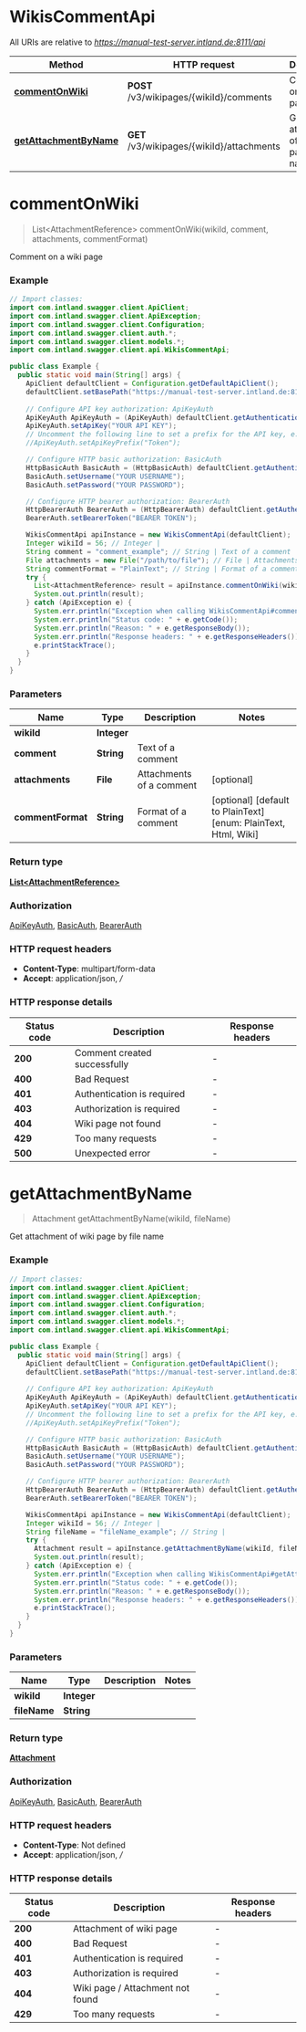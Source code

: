 # WikisCommentApi

All URIs are relative to *https://manual-test-server.intland.de:8111/api*

| Method | HTTP request | Description |
|------------- | ------------- | -------------|
| [**commentOnWiki**](WikisCommentApi.md#commentOnWiki) | **POST** /v3/wikipages/{wikiId}/comments | Comment on a wiki page |
| [**getAttachmentByName**](WikisCommentApi.md#getAttachmentByName) | **GET** /v3/wikipages/{wikiId}/attachments | Get attachment of wiki page by file name |


<a name="commentOnWiki"></a>
# **commentOnWiki**
> List&lt;AttachmentReference&gt; commentOnWiki(wikiId, comment, attachments, commentFormat)

Comment on a wiki page

### Example
```java
// Import classes:
import com.intland.swagger.client.ApiClient;
import com.intland.swagger.client.ApiException;
import com.intland.swagger.client.Configuration;
import com.intland.swagger.client.auth.*;
import com.intland.swagger.client.models.*;
import com.intland.swagger.client.api.WikisCommentApi;

public class Example {
  public static void main(String[] args) {
    ApiClient defaultClient = Configuration.getDefaultApiClient();
    defaultClient.setBasePath("https://manual-test-server.intland.de:8111/api");
    
    // Configure API key authorization: ApiKeyAuth
    ApiKeyAuth ApiKeyAuth = (ApiKeyAuth) defaultClient.getAuthentication("ApiKeyAuth");
    ApiKeyAuth.setApiKey("YOUR API KEY");
    // Uncomment the following line to set a prefix for the API key, e.g. "Token" (defaults to null)
    //ApiKeyAuth.setApiKeyPrefix("Token");

    // Configure HTTP basic authorization: BasicAuth
    HttpBasicAuth BasicAuth = (HttpBasicAuth) defaultClient.getAuthentication("BasicAuth");
    BasicAuth.setUsername("YOUR USERNAME");
    BasicAuth.setPassword("YOUR PASSWORD");

    // Configure HTTP bearer authorization: BearerAuth
    HttpBearerAuth BearerAuth = (HttpBearerAuth) defaultClient.getAuthentication("BearerAuth");
    BearerAuth.setBearerToken("BEARER TOKEN");

    WikisCommentApi apiInstance = new WikisCommentApi(defaultClient);
    Integer wikiId = 56; // Integer | 
    String comment = "comment_example"; // String | Text of a comment
    File attachments = new File("/path/to/file"); // File | Attachments of a comment
    String commentFormat = "PlainText"; // String | Format of a comment
    try {
      List<AttachmentReference> result = apiInstance.commentOnWiki(wikiId, comment, attachments, commentFormat);
      System.out.println(result);
    } catch (ApiException e) {
      System.err.println("Exception when calling WikisCommentApi#commentOnWiki");
      System.err.println("Status code: " + e.getCode());
      System.err.println("Reason: " + e.getResponseBody());
      System.err.println("Response headers: " + e.getResponseHeaders());
      e.printStackTrace();
    }
  }
}
```

### Parameters

| Name | Type | Description  | Notes |
|------------- | ------------- | ------------- | -------------|
| **wikiId** | **Integer**|  | |
| **comment** | **String**| Text of a comment | |
| **attachments** | **File**| Attachments of a comment | [optional] |
| **commentFormat** | **String**| Format of a comment | [optional] [default to PlainText] [enum: PlainText, Html, Wiki] |

### Return type

[**List&lt;AttachmentReference&gt;**](AttachmentReference.md)

### Authorization

[ApiKeyAuth](../README.md#ApiKeyAuth), [BasicAuth](../README.md#BasicAuth), [BearerAuth](../README.md#BearerAuth)

### HTTP request headers

 - **Content-Type**: multipart/form-data
 - **Accept**: application/json, */*

### HTTP response details
| Status code | Description | Response headers |
|-------------|-------------|------------------|
| **200** | Comment created successfully |  -  |
| **400** | Bad Request |  -  |
| **401** | Authentication is required |  -  |
| **403** | Authorization is required |  -  |
| **404** | Wiki page not found |  -  |
| **429** | Too many requests |  -  |
| **500** | Unexpected error |  -  |

<a name="getAttachmentByName"></a>
# **getAttachmentByName**
> Attachment getAttachmentByName(wikiId, fileName)

Get attachment of wiki page by file name

### Example
```java
// Import classes:
import com.intland.swagger.client.ApiClient;
import com.intland.swagger.client.ApiException;
import com.intland.swagger.client.Configuration;
import com.intland.swagger.client.auth.*;
import com.intland.swagger.client.models.*;
import com.intland.swagger.client.api.WikisCommentApi;

public class Example {
  public static void main(String[] args) {
    ApiClient defaultClient = Configuration.getDefaultApiClient();
    defaultClient.setBasePath("https://manual-test-server.intland.de:8111/api");
    
    // Configure API key authorization: ApiKeyAuth
    ApiKeyAuth ApiKeyAuth = (ApiKeyAuth) defaultClient.getAuthentication("ApiKeyAuth");
    ApiKeyAuth.setApiKey("YOUR API KEY");
    // Uncomment the following line to set a prefix for the API key, e.g. "Token" (defaults to null)
    //ApiKeyAuth.setApiKeyPrefix("Token");

    // Configure HTTP basic authorization: BasicAuth
    HttpBasicAuth BasicAuth = (HttpBasicAuth) defaultClient.getAuthentication("BasicAuth");
    BasicAuth.setUsername("YOUR USERNAME");
    BasicAuth.setPassword("YOUR PASSWORD");

    // Configure HTTP bearer authorization: BearerAuth
    HttpBearerAuth BearerAuth = (HttpBearerAuth) defaultClient.getAuthentication("BearerAuth");
    BearerAuth.setBearerToken("BEARER TOKEN");

    WikisCommentApi apiInstance = new WikisCommentApi(defaultClient);
    Integer wikiId = 56; // Integer | 
    String fileName = "fileName_example"; // String | 
    try {
      Attachment result = apiInstance.getAttachmentByName(wikiId, fileName);
      System.out.println(result);
    } catch (ApiException e) {
      System.err.println("Exception when calling WikisCommentApi#getAttachmentByName");
      System.err.println("Status code: " + e.getCode());
      System.err.println("Reason: " + e.getResponseBody());
      System.err.println("Response headers: " + e.getResponseHeaders());
      e.printStackTrace();
    }
  }
}
```

### Parameters

| Name | Type | Description  | Notes |
|------------- | ------------- | ------------- | -------------|
| **wikiId** | **Integer**|  | |
| **fileName** | **String**|  | |

### Return type

[**Attachment**](Attachment.md)

### Authorization

[ApiKeyAuth](../README.md#ApiKeyAuth), [BasicAuth](../README.md#BasicAuth), [BearerAuth](../README.md#BearerAuth)

### HTTP request headers

 - **Content-Type**: Not defined
 - **Accept**: application/json, */*

### HTTP response details
| Status code | Description | Response headers |
|-------------|-------------|------------------|
| **200** | Attachment of wiki page |  -  |
| **400** | Bad Request |  -  |
| **401** | Authentication is required |  -  |
| **403** | Authorization is required |  -  |
| **404** | Wiki page / Attachment not found |  -  |
| **429** | Too many requests |  -  |

